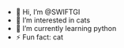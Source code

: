 - 👋 Hi, I’m @SWIFTGI
- 👀 I’m interested in cats
- 🌱 I’m currently learning python
- ⚡ Fun fact: cat

<!---
SWIFTGI/SWIFTGI is a ✨ special ✨ repository because its `README.md` (this file) appears on your GitHub profile.
You can click the Preview link to take a look at your changes.
--->
